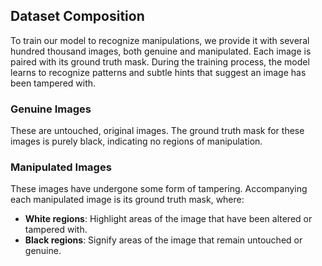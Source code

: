 ## Dataset Composition

To train our model to recognize manipulations, we provide it with several hundred thousand images, both genuine and manipulated. Each image is paired with its ground truth mask. During the training process, the model learns to recognize patterns and subtle hints that suggest an image has been tampered with.

### Genuine Images
These are untouched, original images. The ground truth mask for these images is purely black, indicating no regions of manipulation.

### Manipulated Images
These images have undergone some form of tampering. Accompanying each manipulated image is its ground truth mask, where:

- **White regions**: Highlight areas of the image that have been altered or tampered with.
- **Black regions**: Signify areas of the image that remain untouched or genuine.
